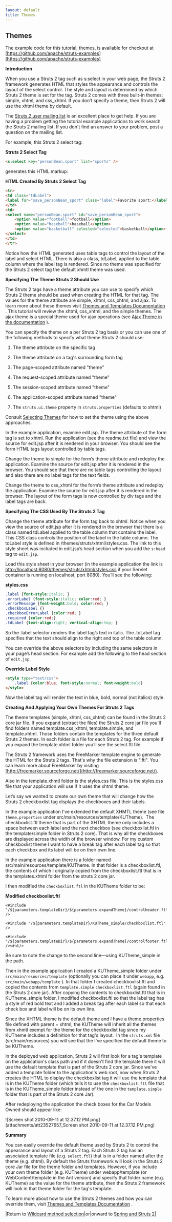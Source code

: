 ```yaml
---
layout: default
title: Themes
---
```

## Themes

The example code for this tutorial, themes, is available for checkout at [https://github.com/apache/struts-examples](https://github.com/apache/struts-examples)

__Introduction__

When you use a Struts 2 tag such as s:select in your web page, the Struts 2 framework generates HTML that styles the appearance and controls the layout of the select control. The style and layout is determined by which Struts 2 theme is set for the tag. Struts 2 comes with three built-in themes: simple, xhtml, and css_xhtml. If you don’t specify a theme, then Struts 2 will use the xhtml theme by default.

The [Struts 2 user mailing list](http://struts.apache.org/mail.html) is an excellent place to get help. If you are having a problem getting the tutorial example applications to work search the Struts 2 mailing list. If you don't find an answer to your problem, post a question on the mailing list.

For example, this Struts 2 select tag:

**Struts 2 Select Tag**

```html
<s:select key="personBean.sport" list="sports" />
```

generates this HTML markup:

**HTML Created By Struts 2 Select Tag**

```html
<tr>
<td class="tdLabel">
<label for="save_personBean_sport" class="label">Favorite sport:</label>
</td>
<td>
<select name="personBean.sport" id="save_personBean_sport">
    <option value="football">football</option>
    <option value="baseball">baseball</option>
    <option value="basketball" selected="selected">basketball</option>
</select>
</td>
</tr>
```

Notice how the HTML generated uses table tags to control the layout of the label and select HTML. There is also a class, tdLabel, applied to the table column where the label tag is rendered. Since no theme was specified for the Struts 2 select tag the default xhmtl theme was used.

__Specifying The Theme Struts 2 Should Use__

The Struts 2 tags have a theme attribute you can use to specify which Struts 2 theme should be used when creating the HTML for that tag. The values for the theme attribute are simple, xhtml, css_xhtml, and ajax. To learn more about these themes visit [Themes and Templates Documentation](//struts.apache.org/docs/themes-and-templates.html) . This tutorial will review the xhtml, css_xhtml, and the simple themes. The ajax theme is a special theme used for ajax operations (see [Ajax Theme in the documentation](http://struts.apache.org/docs/ajax-theme.html) ).

You can specify the theme on a per Struts 2 tag basis or you can use one of the following methods to specify what theme Struts 2 should use:

1. The theme attribute on the specific tag

2. The theme attribute on a tag's surrounding form tag

3. The page-scoped attribute named "theme"

4. The request-scoped attribute named "theme"

5. The session-scoped attribute named "theme"

6. The application-scoped attribute named "theme"

7. The `struts.ui.theme` property in `struts.properties` (defaults to xhtml)

Consult [Selecting Themes](//struts.apache.org/docs/selecting-themes.html) for how to set the theme using the above approaches.

In the example application, examine edit.jsp. The theme attribute of the form tag is set to xhtml. Run the application (see the readme.txt file) and view the source for edit.jsp after it is rendered in your browser. You should see the form HTML tags layout controlled by table tags.

Change the theme to simple for the form’s theme attribute and redeploy the application. Examine the source for edit.jsp after it is rendered in the browser. You should see that there are no table tags controlling the layout and also there are no label tags for the text fields.

Change the theme to css_xhtml for the form’s theme attribute and redeploy the application. Examine the source for edit.jsp after it is rendered in the browser. The layout of the form tags is now controlled by div tags and the label tags are back.

__Specifying The CSS Used By The Struts 2 Tag__

Change the theme attribute for the form tag back to xhtml. Notice when you view the source of edit.jsp after it is rendered in the browser that there is a class named tdLabel applied to the table column that contains the label. This CSS class controls the position of the label in the table column. The tdLabel style is defined in /themes/struts/xhtml/styles.css. The link to this style sheet was included in edit.jsp’s head section when you add the `s:head` tag to `edit.jsp`.

Load this style sheet in your browser (in the example application the link is [http://localhost:8080/themes/struts/xhtml/styles.css](http://localhost:8080/themes/struts/xhtml/styles.css) if your Servlet container is running on localhost, port 8080). You’ll see the following:

**styles.css**

```css
.label {font-style:italic; }
.errorLabel {font-style:italic; color:red; }
.errorMessage {font-weight:bold; color:red; }
.checkboxLabel {}
.checkboxErrorLabel {color:red; }
.required {color:red;}
.tdLabel {text-align:right; vertical-align:top; }
```

So the .label selector renders the label tag’s text in italic. The .tdLabel tag specifies that the text should align to the right and top of the table column.

You can override the above selectors by including the same selectors in your page’s head section. For example add the following to the head section of `edit.jsp`.

**Override Label Style**

```html
<style type="text/css">
    .label {color:blue; font-style:normal; font-weight:bold}
</style>
```

Now the label tag will render the text in blue, bold, normal (not italics) style.

__Creating And Applying Your Own Themes For Struts 2 Tags__

The theme templates (simple, xhtml, css_xhtml) can be found in the Struts 2 core jar file. If you expand (extract the files) the Struts 2 core jar file you'll find folders named template.css_xhtml, template.simple, and template.xhtml. Those folders contain the templates for the three default Struts 2 themes. In each folder is a file for each Struts 2 tag. For example if you expand the template.xhtml folder you’ll see the select.ftl file.

The Struts 2 framework uses the FreeMarker template engine to generate the HTML for the Struts 2 tags. That's why the file extension is ".ftl". You can learn more about FreeMarker by visiting [http://freemarker.sourceforge.net/](http://freemarker.sourceforge.net/).

Also in the template.xhmtl folder is the styles.css file. This is the styles.css file that your application will use if it uses the xhtml theme.

Let’s say we wanted to create our own theme that will change how the Struts 2 checkboxlist tag displays the checkboxes and their labels.

In the example application I've extended the default XHMTL theme (see file `theme.properties` under src/main/resources/template/KUTheme).  The checkboxlist.ftl theme that is part of the XHTML theme only includes a space between each label and the next checkbox (see checkboxlist.ftl in the template/simple folder in Struts 2 core). That is why all the checkboxes are displayed across the width of the browser window. For my custom checkboxlist theme I want to have a break tag after each label tag so that each checkbox and its label will be on their own line.

In the example application there is a folder named src/main/resources/template/KUTheme. In that folder is a checkboxlist.ftl, the contents of which I originally copied from the checkboxlist.ftl that is in the templates.xhtml folder from the struts 2 core jar.

I then modified the `checkboxlist.ftl` in the KUTheme folder to be:

**Modified checkboxlist.ftl**

```ftl
<#include "/${parameters.templateDir}/${parameters.expandTheme}/controlheader.ftl" />

<#include "/${parameters.templateDir}/KUTheme_simple/checkboxlist.ftl" />

<#include "/${parameters.templateDir}/${parameters.expandTheme}/controlfooter.ftl" /><#nt/>
```

Be sure to note the change to the second line—using KUTheme_simple in the path.

Then in the example application I created a KUTheme_simple folder under `src/main/resources/template` (optionally you can place it under `webapp`, e.g. `src/main/webapp/template` ). In that folder I created checkboxlist.ftl and copied the contents from `template.simple` `checkboxlist.ftl` (again found in the Struts 2 core jar). After copying the contents to checkboxlist.ftl that is in KUTheme_simple folder, I modified checkboxlist.ftl so that the label tag has a style of red bold text and I added a break tag after each label so that each check box and label will be on its own line.

Since the XHTML theme is the default theme and I have a theme.properties file defined with parent = xhtml, the KUTheme will inherit all the themes from xhmtl exempt for the theme for the checkboxlist tag since my KUTheme includes a definition for that tag's layout.  In the `struts.xml` file (src/main/resources) you will see that the I've specified the default theme to be KUTheme.

In the deployed web application, Struts 2 will first look for a tag's template on the application's class path and if it doesn't find the template there it will use the default template that is part of the Struts 2 core jar. Since we've added a template folder to the application's web root, now when Struts 2 creates the HTML to display the checkboxlist tag it will use the template that is in the KUTheme folder (which tells it to use the `checkboxlist.ftl` file that is in the KUTheme_simple folder instead of the one in the `template.simple` folder that is part of the Struts 2 core Jar).

After redeploying the application the check boxes for the Car Models Owned should appear like:

![Screen shot 2010-09-11 at 12.37.12 PM.png](attachments/att23527657_Screen shot 2010-09-11 at 12.37.12 PM.png)

__Summary__

You can easily override the default theme used by Struts 2 to control the appearance and layout of a Struts 2 tag. Each Struts 2 tag has an associated template file (e.g. `select.ftl`) that is in a folder named after the theme (e.g. xhtml). By default the Struts framework will look in the Struts 2 core Jar file for the theme folder and templates. However, if you include your own theme folder (e.g. KUTheme) under webapp/template (or WebContent/template in the Ant version) and specify that folder name (e.g. KUTheme) as the value for the theme attribute, then the Struts 2 framework will look in that theme folder for the tag's template.

To learn more about how to use the Struts 2 themes and how you can override them, visit [Themes and Templates Documentation](//struts.apache.org/docs/themes-and-templates.html) .

|Return to [Wildcard method selection](wildcard-method-selection.html)|or|onward to [Spring and Struts 2](spring.html)|
